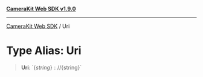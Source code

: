 [**CameraKit Web SDK v1.9.0**](../README.md)

***

[CameraKit Web SDK](../globals.md) / Uri

# Type Alias: Uri

> **Uri**: \`$\{string\}://$\{string\}\`
